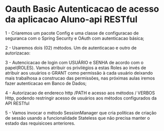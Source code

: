 # Oauth Basic Autenticacao de acesso da aplicacao Aluno-api RESTful 

1 - Criaremos um pacote Config e uma classe de configuracao de seguranca com o Spring Security e OAuth com autenticacao básica;

2 - Usaremos dois (02) métodos. Um de autenticacao e outro de autorizacao:

3 - Autencicacao de login com USUÁRIO e SENHA de acordo com o papel(ROLES). Vamos atribuir os privilégios a estas Roles ao invés de atribuir aos usuários o GRANT como permissão à cada usuário deixando mais trabalhosa a construcao das permissões, nas próximas aulas iremos fazer autenticacao em Banco de Dados;

4 - Autorizacao de endereco http /PATH e acesso aos métodos / VERBOS Http, podendo restringir acesso de usuários aos métodos configurados da API RESTful

5 - Vamos invocar o método SessionManager que cria políticas de criação de sessão usando a funcionalidade Stateless que não precisa manter o estado das requisicoes anteriores.
